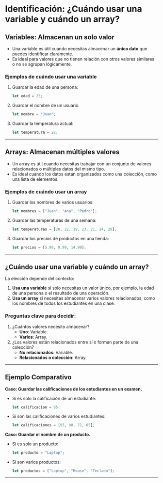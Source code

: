 
# Identificación: ¿Cuándo usar una variable y cuándo un array?

## **Variables: Almacenan un solo valor**
- Una variable es útil cuando necesitas almacenar un **único dato** que puedes identificar claramente.
- Es ideal para valores que no tienen relación con otros valores similares o no se agrupan lógicamente.

### **Ejemplos de cuándo usar una variable**
1. Guardar la edad de una persona:
   ```javascript
   let edad = 25;
   ```
2. Guardar el nombre de un usuario:
   ```javascript
   let nombre = "Juan";
   ```
3. Guardar la temperatura actual:
   ```javascript
   let temperatura = 22;
   ```

---

## **Arrays: Almacenan múltiples valores**
- Un array es útil cuando necesitas trabajar con un conjunto de valores relacionados o múltiples datos del mismo tipo.
- Es ideal cuando los datos están organizados como una colección, como una lista de elementos.

### **Ejemplos de cuándo usar un array**
1. Guardar los nombres de varios usuarios:
   ```javascript
   let nombres = ["Juan", "Ana", "Pedro"];
   ```
2. Guardar las temperaturas de una semana:
   ```javascript
   let temperaturas = [20, 22, 19, 23, 21, 24, 20];
   ```
3. Guardar los precios de productos en una tienda:
   ```javascript
   let precios = [5.99, 9.99, 14.99];
   ```

---

## **¿Cuándo usar una variable y cuándo un array?**
La elección depende del contexto:
1. **Usa una variable** si solo necesitas un valor único, por ejemplo, la edad de una persona o el resultado de una operación.
2. **Usa un array** si necesitas almacenar varios valores relacionados, como los nombres de todos los estudiantes en una clase.

### **Preguntas clave para decidir:**
1. ¿Cuántos valores necesito almacenar?
   - **Uno**: Variable.
   - **Varios**: Array.
2. ¿Los valores están relacionados entre sí o forman parte de una colección?
   - **No relacionados**: Variable.
   - **Relacionados o colección**: Array.

---

## **Ejemplo Comparativo**
**Caso: Guardar las calificaciones de los estudiantes en un examen.**
- Si es solo la calificación de un estudiante:
  ```javascript
  let calificacion = 95;
  ```
- Si son las calificaciones de varios estudiantes:
  ```javascript
  let calificaciones = [95, 88, 72, 85];
  ```

**Caso: Guardar el nombre de un producto.**
- Si es solo un producto:
  ```javascript
  let producto = "Laptop";
  ```
- Si son varios productos:
  ```javascript
  let productos = ["Laptop", "Mouse", "Teclado"];
  ```

---